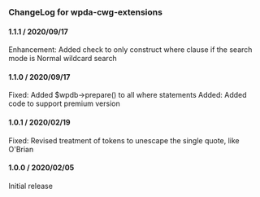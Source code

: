 ### ChangeLog for  wpda-cwg-extensions

#### 1.1.1 / 2020/09/17

Enhancement: Added check to only construct where clause if the search mode is Normal wildcard search

#### 1.1.0 / 2020/09/17

Fixed: Added $wpdb->prepare() to all where statements
Added: Added code to support premium version  

#### 1.0.1 / 2020/02/19

Fixed: Revised treatment of tokens to unescape the single quote, like O'Brian

#### 1.0.0 / 2020/02/05

Initial release
